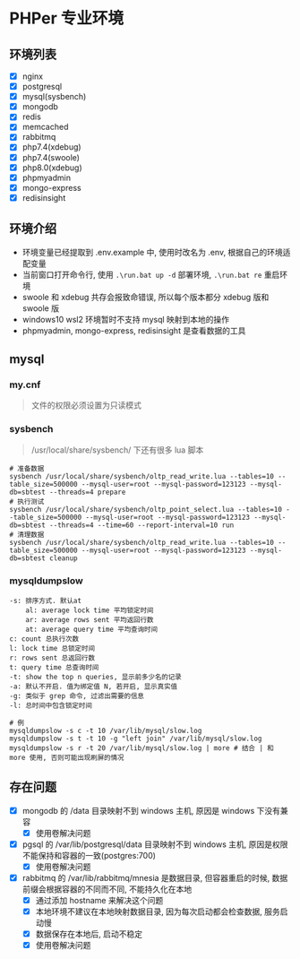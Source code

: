 # PHPer 专业环境

## 环境列表

- [x] nginx
- [x] postgresql
- [x] mysql(sysbench)
- [x] mongodb
- [x] redis
- [x] memcached
- [x] rabbitmq
- [x] php7.4(xdebug)
- [x] php7.4(swoole)
- [x] php8.0(xdebug)
- [x] phpmyadmin
- [x] mongo-express
- [x] redisinsight

## 环境介绍

- 环境变量已经提取到 .env.example 中, 使用时改名为 .env, 根据自己的环境适配变量
- 当前窗口打开命令行, 使用 `.\run.bat up -d` 部署环境, `.\run.bat re` 重启环境
- swoole 和 xdebug 共存会报致命错误, 所以每个版本都分 xdebug 版和 swoole 版
- windows10 wsl2 环境暂时不支持 mysql 映射到本地的操作
- phpmyadmin, mongo-express, redisinsight 是查看数据的工具

## mysql

### my.cnf

> 文件的权限必须设置为只读模式

### sysbench

> /usr/local/share/sysbench/ 下还有很多 lua 脚本

```
# 准备数据
sysbench /usr/local/share/sysbench/oltp_read_write.lua --tables=10 --table_size=500000 --mysql-user=root --mysql-password=123123 --mysql-db=sbtest --threads=4 prepare
# 执行测试
sysbench /usr/local/share/sysbench/oltp_point_select.lua --tables=10 --table_size=500000 --mysql-user=root --mysql-password=123123 --mysql-db=sbtest --threads=4 --time=60 --report-interval=10 run
# 清理数据
sysbench /usr/local/share/sysbench/oltp_read_write.lua --tables=10 --table_size=500000 --mysql-user=root --mysql-password=123123 --mysql-db=sbtest cleanup
```

### mysqldumpslow

```
-s: 排序方式. 默认at
    al: average lock time 平均锁定时间
    ar: average rows sent 平均返回行数
    at: average query time 平均查询时间
c: count 总执行次数
l: lock time 总锁定时间
r: rows sent 总返回行数
t: query time 总查询时间
-t: show the top n queries, 显示前多少名的记录
-a: 默认不开启. 值为绑定值 N, 若开启, 显示真实值
-g: 类似于 grep 命令, 过滤出需要的信息
-l: 总时间中包含锁定时间

# 例
mysqldumpslow -s c -t 10 /var/lib/mysql/slow.log
mysqldumpslow -s t -t 10 -g "left join" /var/lib/mysql/slow.log
mysqldumpslow -s r -t 20 /var/lib/mysql/slow.log | more # 结合 | 和 more 使用, 否则可能出现刷屏的情况
```

## 存在问题

- [x] mongodb 的 /data 目录映射不到 windows 主机, 原因是 windows 下没有兼容
    - [x] 使用卷解决问题
- [x] pgsql 的 /var/lib/postgresql/data 目录映射不到 windows 主机, 原因是权限不能保持和容器的一致(postgres:700)
    - [x] 使用卷解决问题
- [x] rabbitmq 的 /var/lib/rabbitmq/mnesia 是数据目录, 但容器重启的时候, 数据前缀会根据容器的不同而不同, 不能持久化在本地
    - [x] 通过添加 hostname 来解决这个问题
    - [x] 本地环境不建议在本地映射数据目录, 因为每次启动都会检查数据, 服务启动慢
    - [x] 数据保存在本地后, 启动不稳定
    - [x] 使用卷解决问题
